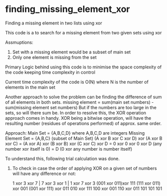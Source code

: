 # finding_missing_element_xor
Finding a missing element in two lists using xor

This code is a to search for a missing element from two given sets using xor

Assmuptions:
1) Set with a missing element would be a subset of main set
2) Only one element is missing from the set

Primary Logic behind using this code is to minimise the space complexity of the code keeping time complexity in control

Current time complexity of the code is O(N) where N is the number of elements in the main set

Another approach to solve the problem can be finding the difference of sum of all elements in both sets.
missing element = sum(main set numbers) - sum(missing element set numbers)
But if the numbers are too large in the sets, so will there sum be. In order to resolve this, the XOR operation approach comes in handy. XOR being a bitwise operation, will have the resulting number (residues of operations performed) of approx. same order.

Approach:
	Main Set = {A,B,C,D} where A,B,C,D are integers
	Missing Element Set = {A,B,C} (subset of Main Set)
	(A xor B xor C xor D) xor (A xor B xor C)
	= (A xor A) xor (B xor B) xor (C xor C) xor D
	= 0 xor 0 xor 0 xor D		(any number xor itself is 0)
	= D							(0 xor any number is number itself)

To understand this, following trial calculation was done.
1) To check in case the order of applying XOR on a given set of numbers will have any difference or not:

	1 xor 3 xor 7			|			7 xor 3 xor 1			|			1 xor 7 xor 3
	(001 xor 011)xor 111				(111 xor 011) xor 001				(001 xor 111) xor 011
	010 xor 111							100 xor 001							110 xor 011
	101									101									101
